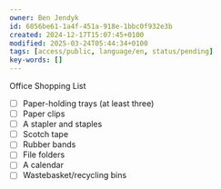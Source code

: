 ```yaml
---
owner: Ben Jendyk
id: 6856be61-1a4f-451a-918e-1bbc0f932e3b
created: 2024-12-17T15:07:45+0100
modified: 2025-03-24T05:44:34+0100
tags: [access/public, language/en, status/pending]
key-words: []
---
```


Office Shopping List

- [ ] Paper-holding trays (at least three)
- [ ] Paper clips
- [ ] A stapler and staples
- [ ] Scotch tape
- [ ] Rubber bands
- [ ] File folders
- [ ] A calendar
- [ ] Wastebasket/recycling bins